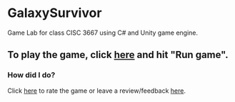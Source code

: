 # GalaxySurvivor
Game Lab for class CISC 3667 using C# and Unity game engine.

## To play the game, click [here](https://reni-yeno.itch.io/yuan-hao-ren-galaxy-survivor) and hit "Run game".

### How did I do?
Click [here](https://itch.io/jam/spring-2021-lab-game-submission/rate/1043062) to rate the game or leave a review/feedback [here](https://docs.google.com/forms/d/1cGfInpcKuFL0X38cg_S1Diq7pRkIdunJnNgaKBoAMTI/edit#responses).
